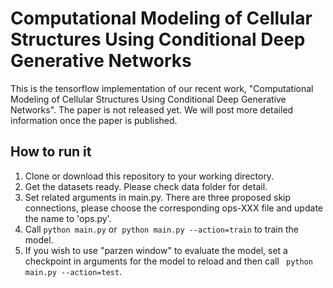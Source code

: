 # Computational Modeling of Cellular Structures Using Conditional Deep Generative Networks

This is the tensorflow implementation of our recent work, "Computational Modeling of Cellular Structures Using Conditional Deep Generative Networks". The paper is not released yet. We will post more detailed information once the paper is published.

## How to run it

1. Clone or download this repository to your working directory.
2. Get the datasets ready. Please check data folder for detail.
3. Set related arguments in main.py. There are three proposed skip connections, please choose the corresponding ops-XXX file and update the name to 'ops.py'.
4. Call ``` python main.py ``` or  ``` python main.py --action=train ``` to train the model.
5. If you wish to use "parzen window" to evaluate the model, set a checkpoint in arguments for the model to reload and then call ``` python main.py --action=test```.






